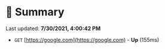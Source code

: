 # 📖 Summary
Last updated: **7/30/2021, 4:00:42 PM**

- `GET` [https://google.com](https://google.com) - **Up** (155ms)
